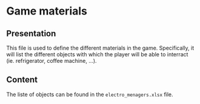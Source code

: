 # Game materials

## Presentation

This file is used to define the different materials in the game.
Specifically, it will list the different objects with which the player will be able to interract (ie. refrigerator, coffee machine, ...).

## Content

The liste of objects can be found in the ```electro_menagers.xlsx``` file.


